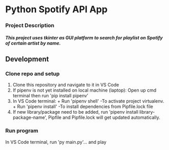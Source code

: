 # Python Spotify API App
### Project Description
##### This project uses tkinter as GUI platform to search for playlist on Spotify of certain artist by name.


## Development
### Clone repo and setup 
1. Clone this repository and navigate to it in VS Code
2. If pipenv is not yet installed on local machine (laptop):
    Open up cmd terminal then run 'pip install pipenv'
3. In VS Code terminal:
        + Run 'pipenv shell' -To activate project virtualenv.
        + Run 'pipenv install' -To install dependencies from Pipfile.lock file
4. If new library/package need to be added, run 'pipenv install library-package-name', Pipfile and Pipfile.lock will get updated automatically.


### Run program
In VS Code terminal, run 'py main.py'... and play
